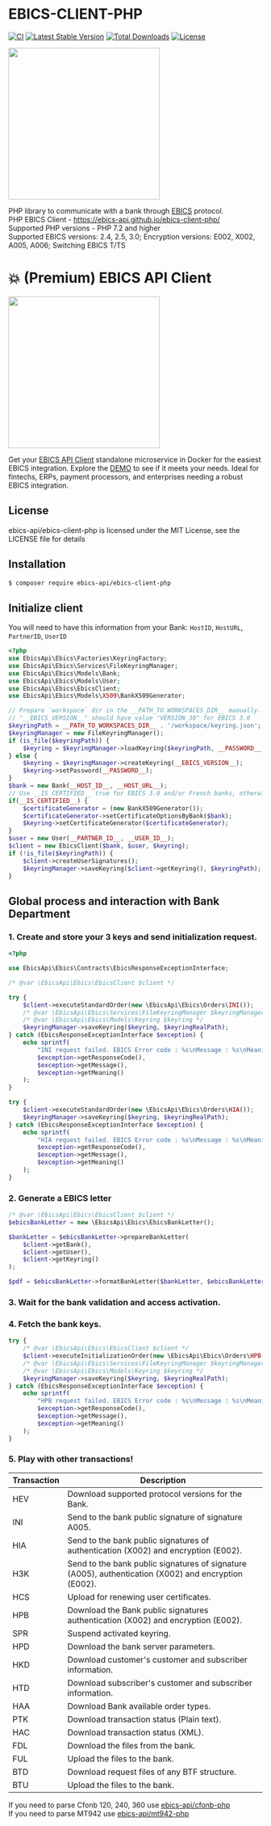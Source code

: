 # EBICS-CLIENT-PHP

[![CI](https://github.com/ebics-api/ebics-client-php/actions/workflows/ci.yml/badge.svg)](https://github.com/ebics-api/ebics-client-php/actions/workflows/ci.yml)
[![Latest Stable Version](https://poser.pugx.org/ebics-api/ebics-client-php/v/stable)](https://packagist.org/packages/ebics-api/ebics-client-php)
[![Total Downloads](https://img.shields.io/packagist/dt/ebics-api/ebics-client-php.svg)](https://packagist.org/packages/ebics-api/ebics-client-php)
[![License](https://poser.pugx.org/ebics-api/ebics-client-php/license)](https://packagist.org/packages/ebics-api/ebics-client-php)

<img src="https://www.ebics.org/typo3conf/ext/siz_ebicsorg_base/Resources/Public/Images/ebics-logo.png" width="300">

PHP library to communicate with a bank through <a href="https://en.wikipedia.org/wiki/Electronic_Banking_Internet_Communication_Standard" target="_blank">EBICS</a> protocol.  
PHP EBICS Client - https://ebics-api.github.io/ebics-client-php/  
Supported PHP versions - PHP 7.2 and higher  
Supported EBICS versions: 2.4, 2.5, 3.0; Encryption versions: E002, X002, A005, A006; Switching EBICS T/TS

# 💥 (Premium) EBICS API Client

<a href="https://youtu.be/-x6uFZMvEeg" target="_blank"><img src="./doc/ebics_api_client.gif" width="300"></a>

Get your <a href="https://sites.google.com/view/ebics-api-client" target="_blank">EBICS API Client</a> standalone microservice in Docker for the easiest EBICS integration.
Explore the <a href="https://tinyurl.com/safe-ebics" target="_blank">DEMO</a> to see if it meets your needs.
Ideal for fintechs, ERPs, payment processors, and enterprises needing a robust EBICS integration.

## License

ebics-api/ebics-client-php is licensed under the MIT License, see the LICENSE file for details

## Installation

```bash
$ composer require ebics-api/ebics-client-php
```

## Initialize client

You will need to have this information from your Bank: `HostID`, `HostURL`, `PartnerID`, `UserID`

```php
<?php
use EbicsApi\Ebics\Factories\KeyringFactory;
use EbicsApi\Ebics\Services\FileKeyringManager;
use EbicsApi\Ebics\Models\Bank;
use EbicsApi\Ebics\Models\User;
use EbicsApi\Ebics\EbicsClient;
use EbicsApi\Ebics\Models\X509\BankX509Generator;

// Prepare `workspace` dir in the __PATH_TO_WORKSPACES_DIR__ manually.
// "__EBICS_VERSION__" should have value "VERSION_30" for EBICS 3.0
$keyringPath = __PATH_TO_WORKSPACES_DIR__ . '/workspace/keyring.json';
$keyringManager = new FileKeyringManager();
if (is_file($keyringPath)) {
    $keyring = $keyringManager->loadKeyring($keyringPath, __PASSWORD__, __EBICS_VERSION__);
} else {
    $keyring = $keyringManager->createKeyring(__EBICS_VERSION__);
    $keyring->setPassword(__PASSWORD__);
}
$bank = new Bank(__HOST_ID__, __HOST_URL__);
// Use __IS_CERTIFIED__ true for EBICS 3.0 and/or French banks, otherwise use false.
if(__IS_CERTIFIED__) {
    $certificateGenerator = (new BankX509Generator());
    $certificateGenerator->setCertificateOptionsByBank($bank);
    $keyring->setCertificateGenerator($certificateGenerator);
}
$user = new User(__PARTNER_ID__, __USER_ID__);
$client = new EbicsClient($bank, $user, $keyring);
if (!is_file($keyringPath)) {
    $client->createUserSignatures();
    $keyringManager->saveKeyring($client->getKeyring(), $keyringPath);
}
```

## Global process and interaction with Bank Department

### 1. Create and store your 3 keys and send initialization request.

```php
<?php

use EbicsApi\Ebics\Contracts\EbicsResponseExceptionInterface;

/* @var \EbicsApi\Ebics\EbicsClient $client */

try {
    $client->executeStandardOrder(new \EbicsApi\Ebics\Orders\INI());
    /* @var \EbicsApi\Ebics\Services\FileKeyringManager $keyringManager */
    /* @var \EbicsApi\Ebics\Models\Keyring $keyring */
    $keyringManager->saveKeyring($keyring, $keyringRealPath);
} catch (EbicsResponseExceptionInterface $exception) {
    echo sprintf(
        "INI request failed. EBICS Error code : %s\nMessage : %s\nMeaning : %s",
        $exception->getResponseCode(),
        $exception->getMessage(),
        $exception->getMeaning()
    );
}

try {
    $client->executeStandardOrder(new \EbicsApi\Ebics\Orders\HIA());
    $keyringManager->saveKeyring($keyring, $keyringRealPath);
} catch (EbicsResponseExceptionInterface $exception) {
    echo sprintf(
        "HIA request failed. EBICS Error code : %s\nMessage : %s\nMeaning : %s",
        $exception->getResponseCode(),
        $exception->getMessage(),
        $exception->getMeaning()
    );
}
```

### 2. Generate a EBICS letter

```php
/* @var \EbicsApi\Ebics\EbicsClient $client */
$ebicsBankLetter = new \EbicsApi\Ebics\EbicsBankLetter();

$bankLetter = $ebicsBankLetter->prepareBankLetter(
    $client->getBank(),
    $client->getUser(),
    $client->getKeyring()
);

$pdf = $ebicsBankLetter->formatBankLetter($bankLetter, $ebicsBankLetter->createPdfBankLetterFormatter());
```

### 3. Wait for the bank validation and access activation.

### 4. Fetch the bank keys.

```php
try {
    /* @var \EbicsApi\Ebics\EbicsClient $client */
    $client->executeInitializationOrder(new \EbicsApi\Ebics\Orders\HPB());
    /* @var \EbicsApi\Ebics\Services\FileKeyringManager $keyringManager */
    /* @var \EbicsApi\Ebics\Models\Keyring $keyring */
    $keyringManager->saveKeyring($keyring, $keyringRealPath);
} catch (EbicsResponseExceptionInterface $exception) {
    echo sprintf(
        "HPB request failed. EBICS Error code : %s\nMessage : %s\nMeaning : %s",
        $exception->getResponseCode(),
        $exception->getMessage(),
        $exception->getMeaning()
    );
}
```

### 5. Play with other transactions!

| Transaction | Description                                                                                          |
|-------------|------------------------------------------------------------------------------------------------------|
| HEV         | Download supported protocol versions for the Bank.                                                   |
| INI         | Send to the bank public signature of signature A005.                                                 |
| HIA         | Send to the bank public signatures of authentication (X002) and encryption (E002).                   |
| H3K         | Send to the bank public signatures of signature (A005), authentication (X002) and encryption (E002). |
| HCS         | Upload for renewing user certificates.                                                               |
| HPB         | Download the Bank public signatures authentication (X002) and encryption (E002).                     |
| SPR         | Suspend activated keyring.                                                                           |
| HPD         | Download the bank server parameters.                                                                 |
| HKD         | Download customer's customer and subscriber information.                                             |
| HTD         | Download subscriber's customer and subscriber information.                                           |
| HAA         | Download Bank available order types.                                                                 |
| PTK         | Download transaction status (Plain text).                                                            |
| HAC         | Download transaction status (XML).                                                                   |
| FDL         | Download the files from the bank.                                                                    |
| FUL         | Upload the files to the bank.                                                                        |
| BTD         | Download request files of any BTF structure.                                                         |
| BTU         | Upload the files to the bank.                                                                        |

If you need to parse Cfonb 120, 240, 360 use [ebics-api/cfonb-php](https://github.com/ebics-api/cfonb-php)  
If you need to parse MT942 use [ebics-api/mt942-php](https://github.com/ebics-api/mt942-php)
